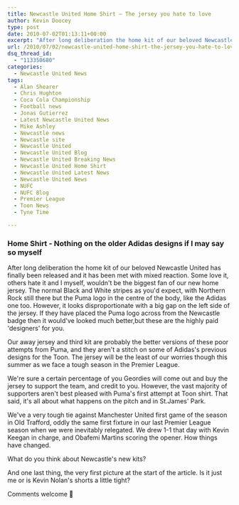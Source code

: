 ```yaml
---
title: Newcastle United Home Shirt – The jersey you hate to love
author: Kevin Doocey
type: post
date: 2010-07-02T01:13:11+00:00
excerpt: "After long deliberation the home kit of our beloved Newcastle United has finally been released and it has been met with mixed reaction. Some love it, others hate it and I myself, wouldn't be the biggest fan of our new home jersey. The normal Black and White stripes as you'd expect,.."
url: /2010/07/02/newcastle-united-home-shirt-the-jersey-you-hate-to-love/
dsq_thread_id:
  - "113350680"
categories:
  - Newcastle United News
tags:
  - Alan Shearer
  - Chris Hughton
  - Coca Cola Championship
  - Football news
  - Jonas Gutierrez
  - Latest Newcastle United News
  - Mike Ashley
  - Newcastle news
  - Newcastle site
  - Newcastle United
  - Newcastle United Blog
  - Newcastle United Breaking News
  - Newcastle United Home Shirt
  - Newcastle United Latest News
  - Newcastle United News
  - NUFC
  - NUFC Blog
  - Premier League
  - Toon News
  - Tyne Time

---
```

### Home Shirt - Nothing on the older Adidas designs if I may say so myself

After long deliberation the home kit of our beloved Newcastle United has finally been released and it has been met with mixed reaction. Some love it, others hate it and I myself, wouldn't be the biggest fan of our new home jersey. The normal Black and White stripes as you'd expect, with Northern Rock still there but the Puma logo in the centre of the body, like the Adidas one too.  However, it looks disproportionate with a big gap on the left side of the jersey. If they have placed the Puma logo across from the Newcastle badge then it would've looked much better,but these are the highly paid 'designers' for you.

Our away jersey and third kit are probably the better versions of these poor attempts from Puma, and they aren't a stitch on some of Adidas's previous designs for the Toon. The jersey will be the least of our worries though this summer as we face a tough season in the Premier League.

We're sure a certain percentage of you Geordies will come out and buy the jersey to support the team, and credit to you. However, the vast majority of supporters aren't best pleased with Puma's first attempt at Toon shirt. That said, it's all about what happens on the pitch and in St.James' Park.

We've a very tough tie against Manchester United first game of the season in Old Trafford, oddly the same first fixture in our last Premier League season when we were inevitably relegated. We drew 1-1 that day with Kevin Keegan in charge, and Obafemi Martins scoring the opener. How things have changed.

What do you think about Newcastle's new kits?

And one last thing, the very first picture at the start of the article. Is it just me or is Kevin Nolan's shorts a little tight?

Comments welcome 🙂
